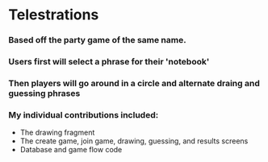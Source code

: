 # Telestrations

### Based off the party game of the same name.
### Users first will select a phrase for their 'notebook'
### Then players will go around in a circle and alternate draing and guessing phrases


### My individual contributions included:
* The drawing fragment
* The create game, join game, drawing, guessing, and results screens
* Database and game flow code
